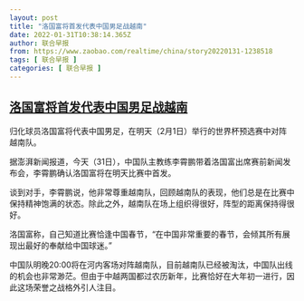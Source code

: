 ```yaml
---
layout: post
title: "洛国富将首发代表中国男足战越南"
date: 2022-01-31T10:38:14.365Z
author: 联合早报
from: https://www.zaobao.com/realtime/china/story20220131-1238518
tags: [ 联合早报 ]
categories: [ 联合早报 ]
---
```

<!--1643640720000-->
[洛国富将首发代表中国男足战越南](https://www.zaobao.com/realtime/china/story20220131-1238518)
------

<div>
<p>归化球员洛国富将代表中国男足，在明天（2月1日）举行的世界杯预选赛中对阵越南队。</p><p>据澎湃新闻报道，今天（31日），中国队主教练李霄鹏带着洛国富出席赛前新闻发布会，李霄鹏确认洛国富将在明天比赛中首发。</p><p>谈到对手，李霄鹏说，他非常尊重越南队，回顾越南队的表现，他们总是在比赛中保持精神饱满的状态。除此之外，越南队在场上组织得很好，阵型的距离保持得很好。</p><section id="imu"><div id="dfp-ad-imu1">        </div></section><p>洛国富称，自己知道比赛恰逢中国春节，“在中国非常重要的春节，会倾其所有展现出最好的奉献给中国球迷。”</p><p>中国队明晚20:00将在河内客场对阵越南队，目前越南队已经被淘汰，中国队出线的机会也非常渺茫。但由于中越两国都过农历新年，比赛恰好在大年初一进行，因此这场荣誉之战格外引人注目。</p>      <div class="cx_paywall_placeholder" id="sph_cdp_40"></div>
</div>
